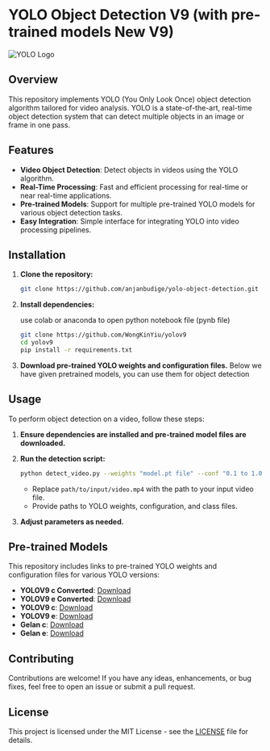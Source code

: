 # YOLO Object Detection V9 (with pre-trained models New V9)

![YOLO Logo](https://encrypted-tbn0.gstatic.com/images?q=tbn:ANd9GcSkJBn3FSB2gHIcOj3ibbCUuPViLHAh2xqg9VRCwM0Ppg&s)

## Overview

This repository implements YOLO (You Only Look Once) object detection algorithm tailored for video analysis. YOLO is a state-of-the-art, real-time object detection system that can detect multiple objects in an image or frame in one pass.

## Features

- **Video Object Detection**: Detect objects in videos using the YOLO algorithm.
- **Real-Time Processing**: Fast and efficient processing for real-time or near real-time applications.
- **Pre-trained Models**: Support for multiple pre-trained YOLO models for various object detection tasks.
- **Easy Integration**: Simple interface for integrating YOLO into video processing pipelines.

## Installation

1. **Clone the repository:**

    ```bash
    git clone https://github.com/anjanbudige/yolo-object-detection.git
    ```

2. **Install dependencies:**

   use colab or anaconda to open python notebook file (pynb file)
   
    ```bash
    git clone https://github.com/WongKinYiu/yolov9
    cd yolov9
    pip install -r requirements.txt
    ```

4. **Download pre-trained YOLO weights and configuration files.**
   Below we have given pretrained models, you can use them for object detection

## Usage

To perform object detection on a video, follow these steps:

1. **Ensure dependencies are installed and pre-trained model files are downloaded.**
2. **Run the detection script:**

    ```bash
    python detect_video.py --weights "model.pt file" --conf "0.1 to 1.0" --source path/to/input/video.mp4 --device cpu
    ```

    - Replace `path/to/input/video.mp4` with the path to your input video file.
    - Provide paths to YOLO weights, configuration, and class files.

3. **Adjust parameters as needed.**

## Pre-trained Models

This repository includes links to pre-trained YOLO weights and configuration files for various YOLO versions:

- **YOLOV9 c Converted**: [Download](https://github.com/WongKinYiu/yolov9/releases/download/v0.1/yolov9-c-converted.pt)
- **YOLOV9 e Converted**: [Download](https://github.com/WongKinYiu/yolov9/releases/download/v0.1/yolov9-e-converted.pt)
- **YOLOV9 c**: [Download](https://github.com/WongKinYiu/yolov9/releases/download/v0.1/yolov9-c.pt)
- **YOLOV9 e**: [Download](https://github.com/WongKinYiu/yolov9/releases/download/v0.1/yolov9-e.pt)
- **Gelan c**: [Download](https://github.com/WongKinYiu/yolov9/releases/download/v0.1/gelan-c.pt)
- **Gelan e**: [Download](https://github.com/WongKinYiu/yolov9/releases/download/v0.1/gelan-e.pt)

## Contributing

Contributions are welcome! If you have any ideas, enhancements, or bug fixes, feel free to open an issue or submit a pull request.

## License

This project is licensed under the MIT License - see the [LICENSE](LICENSE) file for details.
